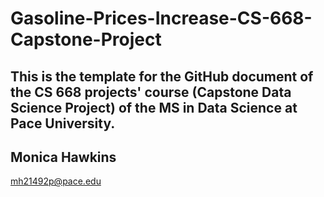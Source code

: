 # Gasoline-Prices-Increase-CS-668-Capstone-Project

## This is the template for the GitHub document of the CS 668 projects' course (Capstone Data Science Project) of the MS in Data Science at Pace University.

## Monica Hawkins

mh21492p@pace.edu



